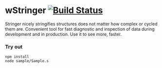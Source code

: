 
# wStringer [![Build Status](https://travis-ci.org/Wandalen/wStringer.svg?branch=master)](https://travis-ci.org/Wandalen/wStringer)

Stringer nicely stringifies structures does not matter how complex or cycled them are. Convenient tool for fast diagnostic and inspection of data during development and in production. Use it to see more, faster.

### Try out
```
npm install
node sample/Sample.s
```



































